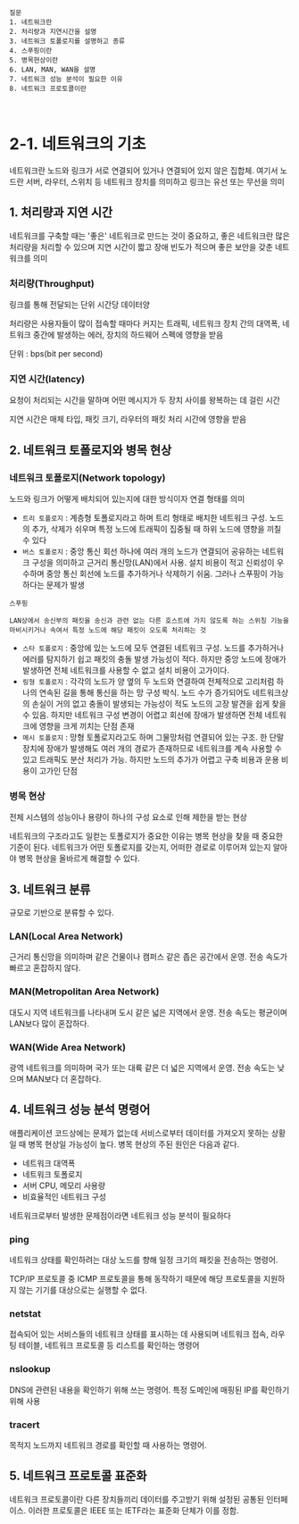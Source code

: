 ```
질문
1. 네트워크란
2. 처리량과 지연시간을 설명
3. 네트워크 토폴로지를 설명하고 종류
4. 스푸핑이란
5. 병목현상이란
6. LAN, MAN, WAN을 설명
7. 네트워크 성능 분석이 필요한 이유
8. 네트워크 프로토콜이란
```

<br>

# 2-1. 네트워크의 기초

네트워크란 노드와 링크가 서로 연결되어 있거나 연결되어 있지 않은 집합체. 여기서 노드란 서버, 라우터, 스위치 등 네트워크 장치를 의미하고 링크는 유선 또는 무선을 의미

## 1. 처리량과 지연 시간

네트워크를 구축할 때는 '좋은' 네트워크로 만드는 것이 중요하고, 좋은 네트워크란 많은 처리량을 처리할 수 있으며 지연 시간이 짧고 장애 빈도가 적으며 좋은 보안을 갖춘 네트워크를 의미

### 처리량(Throughput)

링크를 통해 전달되는 단위 시간당 데이터양

처리량은 사용자들이 많이 접속할 때마다 커지는 트래픽, 네트워크 장치 간의 대역폭, 네트워크 중간에 발생하는 에러, 장치의 하드웨어 스펙에 영향을 받음

단위 : bps(bit per second)

### 지연 시간(latency)

요청이 처리되는 시간을 말하며 어떤 메시지가 두 장치 사이를 왕복하는 데 걸린 시간

지연 시간은 매체 타입, 패킷 크기, 라우터의 패킷 처리 시간에 영향을 받음

## 2. 네트워크 토폴로지와 병목 현상

### 네트워크 토폴로지(Network topology)

노드와 링크가 어떻게 배치되어 있는지에 대한 방식이자 연결 형태를 의미

- `트리 토폴로지` : 계층형 토폴로지라고 하며 트리 형태로 배치한 네트워크 구성. 노드의 추가, 삭제가 쉬우며 특정 노드에 트래픽이 집중될 때 하위 노드에 영향을 끼칠 수 있다
- `버스 토폴로지` : 중앙 통신 회선 하나에 여러 개의 노드가 연결되어 공유하는 네트워크 구성을 의미하고 근거리 통신망(LAN)에서 사용. 설치 비용이 적고 신뢰성이 우수하며 중앙 통신 회선에 노드를 추가하거나 삭제하기 쉬움. 그러나 스푸핑이 가능하다는 문제가 발생

```
스푸핑

LAN상에서 송신부의 패킷을 송신과 관련 없는 다른 호스트에 가지 않도록 하는 스위칭 기능을 마비시키거나 속여서 특정 노드에 해당 패킷이 오도록 처리하는 것
```

- `스타 토폴로지` : 중앙에 있는 노드에 모두 연결된 네트워크 구성. 노드를 추가하거나 에러를 탐지하기 쉽고 패킷의 충돌 발생 가능성이 적다. 하지만 중앙 노드에 장애가 발생하면 전체 네트워크를 사용할 수 없고 설치 비용이 고가이다.
- `링형 토폴로지` : 각각의 노드가 양 옆의 두 노드와 연결하여 전체적으로 고리처럼 하나의 연속된 길을 통해 통신을 하는 망 구성 박식. 노드 수가 증가되어도 네트워크상의 손실이 거의 없고 충돌이 발생되는 가능성이 적도 노드의 고장 발견을 쉽게 찾을 수 있음. 하지만 네트워크 구성 변경이 어렵고 회선에 장애가 발생하면 전체 네트워크에 영향을 크게 끼치는 단점 존재
- `메시 토폴로지` : 망형 토폴로지라고도 하며 그물망처럼 연결되어 있는 구조. 한 단말 장치에 장애가 발생해도 여러 개의 경로가 존재하므로 네트워크를 계속 사용할 수 있고 트래픽도 분산 처리가 가능. 하지만 노드의 추가가 어렵고 구축 비용과 운용 비용이 고가인 단점

### 병목 현상

전체 시스템의 성능이나 용량이 하나의 구성 요소로 인해 제한을 받는 현상

네트워크의 구조라고도 일컫는 토폴로지가 중요한 이유는 병목 현상을 찾을 때 중요한 기준이 된다. 네트워크가 어떤 토폴로지를 갖는지, 어떠한 경로로 이루어져 있는지 알아야 병목 현상을 올바르게 해결할 수 있다.

## 3. 네트워크 분류

규모로 기반으로 분류할 수 있다.

### LAN(Local Area Network)

근거리 통신망을 의미하며 같은 건물이나 캠퍼스 같은 좁은 공간에서 운영. 전송 속도가 빠르고 혼잡하지 않다.

### MAN(Metropolitan Area Network)

대도시 지역 네트워크를 나타내며 도시 같은 넓은 지역에서 운영. 전송 속도는 평균이며 LAN보다 많이 혼잡하다.

### WAN(Wide Area Network)

광역 네트워크를 의미하며 국가 또는 대륙 같은 더 넓은 지역에서 운영. 전송 속도는 낮으며 MAN보다 더 혼잡하다.

## 4. 네트워크 성능 분석 명령어

애플리케이션 코드상에는 문제가 없는데 서비스로부터 데이터를 가져오지 못하는 상황일 때 병목 현상일 가능성이 높다. 병목 현상의 주된 원인은 다음과 같다.

- 네트워크 대역폭
- 네트워크 토폴로지
- 서버 CPU, 메모리 사용량
- 비효율적인 네트워크 구성

네트워크로부터 발생한 문제점이라면 네트워크 성능 분석이 필요하다

### ping

네트워크 상태를 확인하려는 대상 노드를 향해 일정 크기의 패킷을 전송하는 명령어.

TCP/IP 프로토콜 중 ICMP 프로토콜을 통해 동작하기 때문에 해당 프로토콜을 지원하지 않는 기기를 대상으로는 실행할 수 없다.

### netstat

접속되어 있는 서비스들의 네트워크 상태를 표시하는 데 사용되며 네트워크 접속, 라우팅 테이블, 네트워크 프로토콜 등 리스트를 확인하는 명령어

### nslookup

DNS에 관련된 내용을 확인하기 위해 쓰는 명령어. 특정 도메인에 매핑된 IP를 확인하기 위해 사용

### tracert

목적지 노드까지 네트워크 경로를 확인할 때 사용하는 명령어.

## 5. 네트워크 프로토콜 표준화

네트워크 프로토콜이란 다른 장치들끼리 데이터를 주고받기 위해 설정된 공통된 인터페이스. 이러한 프로토콜은 IEEE 또는 IETF라는 표준화 단체가 이를 정함.
